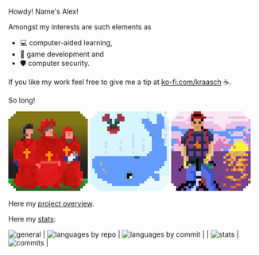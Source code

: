 
Howdy! Name's Alex!

Amongst my interests are such elements as 

 - 💻 computer-aided learning,
 - 🎲 game development and
 - 🛡️ computer security.

If you like my work feel free to give me a tip at [ko-fi.com/kraasch](https://ko-fi.com/kraasch) ☕.

So long!

<!--
[![NobodyExpects](./data/spanish-inq_v00.gif)](https://www.youtube.com/watch?v=D5Df191WJ3o)
[![FourtyTwo](./data/whale+petunia_v00.gif)](https://www.youtube.com/watch?v=THSY7-CxKnQ)
[![Kintaro](./data/kintaro_v00.gif)](https://www.youtube.com/watch?v=wPXk_rcrUjY)
-->

![NobodyExpects](./data/spanish-inq_v00.gif)
![FourtyTwo](./data/whale+petunia_v00.gif)
![Kintaro](./data/kintaro_v00.gif)

Here my [project overview](./info/overview.md).

Here my [stats](https://github-profile-summary-cards.vercel.app/demo.html):

<img src="http://github-profile-summary-cards.vercel.app/api/cards/profile-details?username=kraasch&theme=aura" alt="general" width="600"/>
| <img src="http://github-profile-summary-cards.vercel.app/api/cards/repos-per-language?username=kraasch&theme=aura" alt="languages by repo" width="300"/> | <img src="http://github-profile-summary-cards.vercel.app/api/cards/most-commit-language?username=kraasch&theme=aura" alt="languages by commit" width="300"/> |
| <img src="http://github-profile-summary-cards.vercel.app/api/cards/stats?username=kraasch&theme=aura" alt="stats" width="300"/>                          | <img src="http://github-profile-summary-cards.vercel.app/api/cards/productive-time?username=kraasch&theme=aura&utcOffset=8" alt="commits" width="300"/>      |
